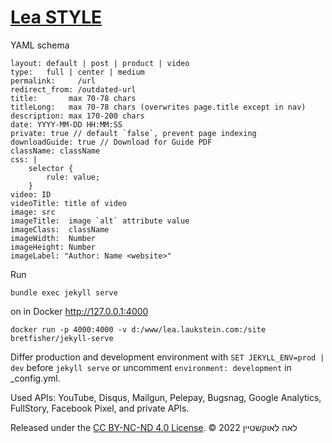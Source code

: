 # [Lea STYLE](https://lea.laukstein.com)

YAML schema

    layout: default | post | product | video
    type:   full | center | medium
    permalink:     /url
    redirect_from: /outdated-url
    title:       max 70-78 chars
    titleLong:   max 70-78 chars (overwrites page.title except in nav)
    description: max 170-200 chars
    date: YYYY-MM-DD HH:MM:SS
    private: true // default `false`, prevent page indexing
    downloadGuide: true // Download for Guide PDF
    className: className
    css: |
        selector {
            rule: value;
        }
    video: ID
    videoTitle: title of video
    image: src
    imageTitle:  image `alt` attribute value
    imageClass:  className
    imageWidth:  Number
    imageHeight: Number
    imageLabel: "Author: Name <website>"

Run

    bundle exec jekyll serve

on in Docker http://127.0.0.1:4000

    docker run -p 4000:4000 -v d:/www/lea.laukstein.com:/site bretfisher/jekyll-serve

Differ production and development environment with `SET JEKYLL_ENV=prod | dev` before `jekyll serve` or uncomment `environment: development` in _config.yml.

Used APIs: YouTube, Disqus, Mailgun, Pelepay, Bugsnag, Google Analytics, FullStory, Facebook Pixel, and private APIs.

Released under the [CC BY-NC-ND 4.0 License](LICENSE). © 2022 לאה לאוקשטיין
